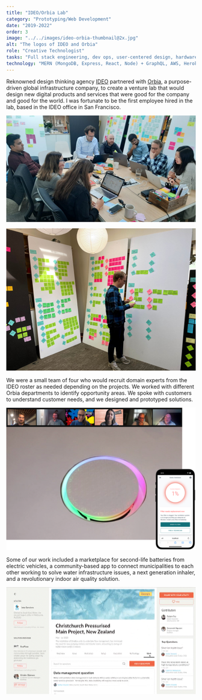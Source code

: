 ```yaml
---
title: "IDEO/Orbia Lab"
category: "Prototyping/Web Development"
date: "2019-2022"
order: 3
image: "../../images/ideo-orbia-thumbnail@2x.jpg"
alt: "The logos of IDEO and Orbia"
role: "Creative Technologist"
tasks: "Full stack engineering, dev ops, user-centered design, hardware design, project management"
technology: "MERN (MongoDB, Express, React, Node) + GraphQL, AWS, Heroku, Gatsby, React Native"
---
```


<p class="post-paragraph">
  Reknowned design thinking agency <a href="https://ideo.com/" target="_blank" rel="noreferrer">IDEO</a> partnered with <a href="https://www.orbia.com/" target="_blank" rel="noreferrer">Orbia</a>, a purpose-driven global infrastructure company, to create a venture lab that would design new digital products and services that were good for the company and good for the world. I was fortunate to be the first employee hired in the lab, based in the IDEO office in San Francisco. 
</p>

![Team meeting with members from Orbia](../../images/IDEO-team-working.jpg)

![Shaun brainstorming based on interviews with experts](../../images/IDEO-Shaun@2x.jpg)

<p class="post-paragraph">
  We were a small team of four who would recruit domain experts from the IDEO roster as needed depending on the projects. We worked with different Orbia departments to identify opportunity areas. We spoke with customers to understand customer needs, and we designed and prototyped solutions. 
</p>

![A vent design with lights to notify people the furnace filter needs to be changed.](../../images/IDEO-vent-prototype-with-app.png)

<p class="post-paragraph">
  Some of our work included a marketplace for second-life batteries from electric vehicles, a community-based app to connect municipalities to each other working to solve water infrastructure issues, a next generation inhaler, and a revolutionary indoor air quality solution. 
</p>

![A clip from a video overviewing the Everypilot Water Utilities community app](../../images/IDEO-everypilot-promo.gif)
